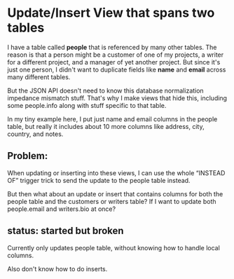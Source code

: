 # Update/Insert View that spans two tables

I have a table called **people** that is referenced by many other tables.  The reason is that a person might be a customer of one of my projects, a writer for a different project, and a manager of yet another project.  But since it's just one person, I didn't want to duplicate fields like **name** and **email** across many different tables.

But the JSON API doesn't need to know this database normalization impedance mismatch stuff.  That's why I make views that hide this, including some people.info along with stuff specific to that table.

In my tiny example here, I put just name and email columns in the people table, but really it includes about 10 more columns like address, city, country, and notes.

## Problem:

When updating or inserting into these views, I can use the whole “INSTEAD OF” trigger trick to send the update to the people table instead.

But then what about an update or insert that contains columns for both the people table and the customers or writers table?  If I want to update both people.email and writers.bio at once?

## status: started but broken

Currently only updates people table, without knowing how to handle local columns.

Also don't know how to do inserts.

